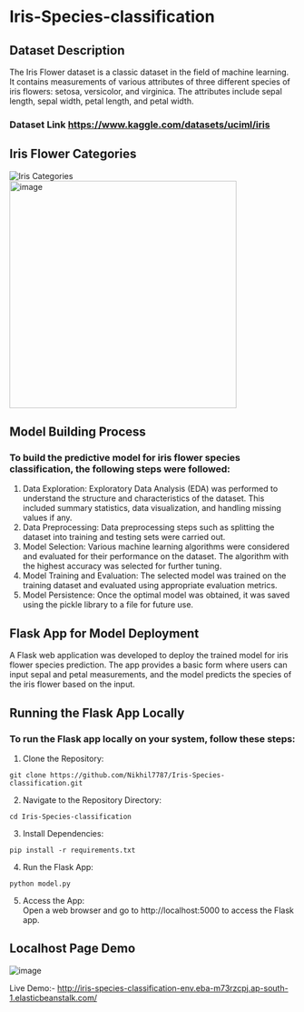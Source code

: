 # Iris-Species-classification

## Dataset Description
The Iris Flower dataset is a classic dataset in the field of machine learning. It contains measurements of various attributes of three different species of iris flowers: setosa, versicolor, and virginica. The attributes include sepal length, sepal width, petal length, and petal width.

### Dataset Link https://www.kaggle.com/datasets/uciml/iris

## Iris Flower Categories
![Iris Categories](https://github.com/Nikhil7787/Iris-Species-classification/assets/123885552/65532b3d-2284-4e74-8456-abe08183f865)
<br>
<img src="https://github.com/Nikhil7787/Iris-Species-classification/assets/123885552/f43e5812-8ee0-4d4f-a2a7-202648352ff8" alt="image" width="400"/>
<br>

## Model Building Process

### To build the predictive model for iris flower species classification, the following steps were followed: </br>


1.	Data Exploration: Exploratory Data Analysis (EDA) was performed to understand the structure and characteristics of the dataset. This included summary statistics, data visualization, and handling missing values if any. </br>
2.	Data Preprocessing: Data preprocessing steps such as splitting the dataset into training and testing sets were carried out. </br>
3.	Model Selection: Various machine learning algorithms were considered and evaluated for their performance on the dataset. The algorithm with the highest accuracy was selected for further tuning. </br>
4.	Model Training and Evaluation: The selected model was trained on the training dataset and evaluated using appropriate evaluation metrics.</br>
5.	Model Persistence: Once the optimal model was obtained, it was saved using the pickle library to a file for future use. </br>



## Flask App for Model Deployment

A Flask web application was developed to deploy the trained model for iris flower species prediction. The app provides a basic form where users can input sepal and petal measurements, and the model predicts the species of the iris flower based on the input. <br>

## Running the Flask App Locally
### To run the Flask app locally on your system, follow these steps:

1. Clone the Repository:
```
git clone https://github.com/Nikhil7787/Iris-Species-classification.git

```
2. Navigate to the Repository Directory:
```
cd Iris-Species-classification
```
3. Install Dependencies:
```
pip install -r requirements.txt
```
4. Run the Flask App:
```
python model.py
```
5. Access the App: </br>
Open a web browser and go to http://localhost:5000 to access the Flask app.

## Localhost Page Demo
![image](https://github.com/Nikhil7787/Iris-Species-classification/assets/123885552/6b434abf-7abf-44c8-abb1-1fb382d7e077)



Live Demo:- http://iris-species-classification-env.eba-m73rzcpj.ap-south-1.elasticbeanstalk.com/










